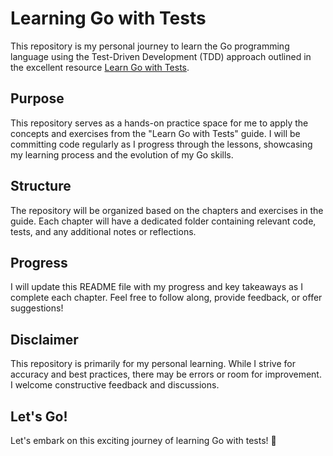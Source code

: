 # Learning Go with Tests

This repository is my personal journey to learn the Go programming language using the Test-Driven Development (TDD) approach outlined in the excellent resource [Learn Go with Tests](https://quii.gitbook.io/learn-go-with-tests/).

## Purpose

This repository serves as a hands-on practice space for me to apply the concepts and exercises from the "Learn Go with Tests" guide. I will be committing code regularly as I progress through the lessons, showcasing my learning process and the evolution of my Go skills.

## Structure

The repository will be organized based on the chapters and exercises in the guide. Each chapter will have a dedicated folder containing relevant code, tests, and any additional notes or reflections.

## Progress

I will update this README file with my progress and key takeaways as I complete each chapter. Feel free to follow along, provide feedback, or offer suggestions!

## Disclaimer

This repository is primarily for my personal learning. While I strive for accuracy and best practices, there may be errors or room for improvement. I welcome constructive feedback and discussions.

## Let's Go!

Let's embark on this exciting journey of learning Go with tests! 🚀
